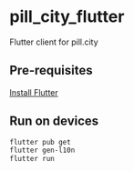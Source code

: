 # pill_city_flutter

Flutter client for pill.city

## Pre-requisites
[Install Flutter](https://docs.flutter.dev/get-started/install)

## Run on devices
```bash
flutter pub get
flutter gen-l10n
flutter run
```
